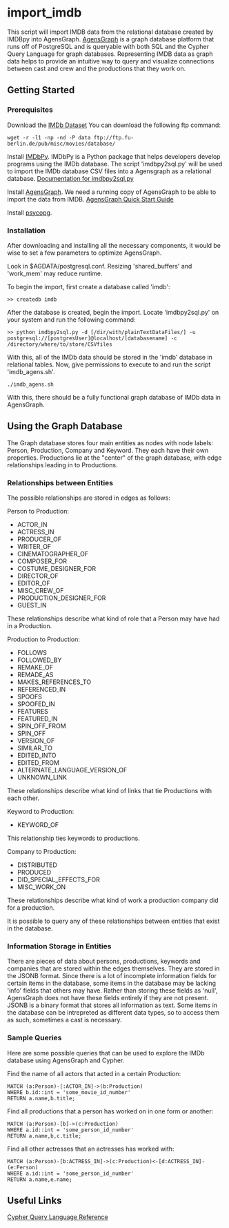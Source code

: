 # import_imdb
This script will import IMDB data from the relational database created by IMDBpy into AgensGraph. [AgensGraph](http://bitnine.net/agensgraph/) is a graph database platform that runs off of PostgreSQL and is queryable with both SQL and the Cypher Query Language for graph databases. Representing IMDB data as graph data helps to provide an intuitive way to query and visualize connections between cast and crew and the productions that they work on.

## Getting Started

### Prerequisites

Download the [IMDb Dataset](http://www.imdb.com/interfaces)
You can download the following ftp command:
```
wget -r -l1 -np -nd -P data ftp://ftp.fu-berlin.de/pub/misc/movies/database/
```

Install [IMDbPy](http://imdbpy.sourceforge.net/). IMDbPy is a Python package that helps developers develop programs using the IMDb database. The script 'imdbpy2sql.py' will be used to import the IMDb database CSV files into a Agensgraph as a relational database.
[Documentation for imdbpy2sql.py](http://imdbpy.sourceforge.net/docs/README.sqldb.txt)

Install [AgensGraph](https://github.com/bitnine-oss/agensgraph). We need a running copy of AgensGraph to be able to import the data from IMDB. [AgensGraph Quick Start Guide](http://bitnine.net/support/documents_backup/quick-start-guide-html/)

Install [psycopg](http://initd.org/psycopg/). 

### Installation

After downloading and installing all the necessary components, it would be wise to set a few parameters to optimize AgensGraph.

Look in $AGDATA/postgresql.conf. Resizing 'shared_buffers' and 'work_mem' may reduce runtime.

To begin the import, first create a database called 'imdb':

```
>> createdb imdb
```

After the database is created, begin the import. Locate 'imdbpy2sql.py' on your system and run the following command:

```
>> python imdbpy2sql.py -d [/dir/with/plainTextDataFiles/] -u postgresql://[postgresUser]@localhost/[databasename] -c /directory/where/to/store/CSVfiles
```

With this, all of the IMDb data should be stored in the 'imdb' database in relational tables. Now, give permissions to execute to and run the script 'imdb_agens.sh'.

```
./imdb_agens.sh
```

With this, there should be a fully functional graph database of IMDb data in AgensGraph.

## Using the Graph Database
The Graph database stores four main entities as nodes with node labels: Person, Production, Company and Keyword.
They each have their own properties. Productions lie at the "center" of the graph database, with edge relationships leading in to Productions.

### Relationships between Entities
The possible relationships are stored in edges as follows:

Person to Production:

* ACTOR_IN
* ACTRESS_IN
* PRODUCER_OF
* WRITER_OF
* CINEMATOGRAPHER_OF
* COMPOSER_FOR
* COSTUME_DESIGNER_FOR
* DIRECTOR_OF
* EDITOR_OF
* MISC_CREW_OF
* PRODUCTION_DESIGNER_FOR
* GUEST_IN

These relationships describe what kind of role that a Person may have had in a Production.

 Production to Production:
 
* FOLLOWS
* FOLLOWED_BY
* REMAKE_OF
* REMADE_AS
* MAKES_REFERENCES_TO
* REFERENCED_IN
* SPOOFS
* SPOOFED_IN
* FEATURES
* FEATURED_IN
* SPIN_OFF_FROM
* SPIN_OFF
* VERSION_OF
* SIMILAR_TO
* EDITED_INTO
* EDITED_FROM
* ALTERNATE_LANGUAGE_VERSION_OF
* UNKNOWN_LINK

These relationships describe what kind of links that tie Productions with each other.

Keyword to Production:

* KEYWORD_OF

This relationship ties keywords to productions.

Company to Production:

* DISTRIBUTED
* PRODUCED
* DID_SPECIAL_EFFECTS_FOR
* MISC_WORK_ON

These relationships describe what kind of work a production company did for a production.

It is possible to query any of these relationships between entities that exist in the database.

### Information Storage in Entities

There are pieces of data about persons, productions, keywords and companies that are stored within the edges themselves. They are stored in the JSONB format. Since there is a lot of incomplete information fields for certain items in the database, some items in the database may be lacking 'info' fields that others may have. Rather than storing these fields as 'null', AgensGraph does not have these fields entirely if they are not present. JSONB is a binary format that stores all information as text. Some items in the database can be intrepreted as different data types, so to access them as such, sometimes a cast is necessary.

### Sample Queries
Here are some possible queries that can be used to explore the IMDb database using AgensGraph and Cypher.

Find the name of all actors that acted in a certain Production:
```
MATCH (a:Person)-[:ACTOR_IN]->(b:Production)
WHERE b.id::int = 'some_movie_id_number'
RETURN a.name,b.title;
```

Find all productions that a person has worked on in one form or another:
```
MATCH (a:Person)-[b]->(c:Production)
WHERE a.id::int = 'some_person_id_number'
RETURN a.name,b,c.title;
```

Find all other actresses that an actresses has worked with:
```
MATCH (a:Person)-[b:ACTRESS_IN]->(c:Production)<-[d:ACTRESS_IN]-(e:Person)
WHERE a.id::int = 'some_person_id_number'
RETURN a.name,e.name;
```

## Useful Links

[Cypher Query Language Reference](https://neo4j.com/docs/cypher-refcard/current/)
